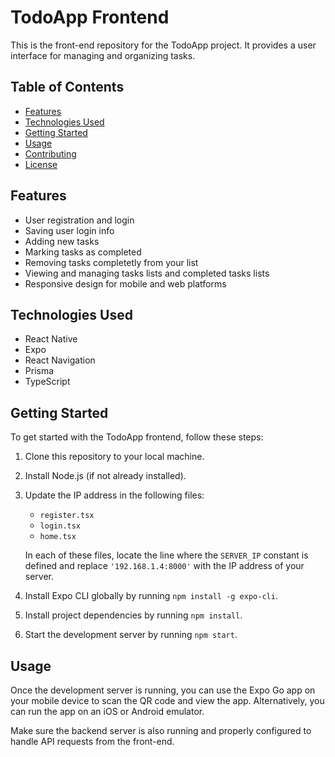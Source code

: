 # TodoApp Frontend

This is the front-end repository for the TodoApp project. It provides a user interface for managing and organizing tasks.

## Table of Contents

- [Features](#features)
- [Technologies Used](#technologies-used)
- [Getting Started](#getting-started)
- [Usage](#usage)
- [Contributing](#contributing)
- [License](#license)

## Features

- User registration and login
- Saving user login info 
- Adding new tasks
- Marking tasks as completed
- Removing tasks completetly from your list
- Viewing and managing tasks lists and completed tasks lists
- Responsive design for mobile and web platforms

## Technologies Used

- React Native
- Expo
- React Navigation
- Prisma
- TypeScript

## Getting Started

To get started with the TodoApp frontend, follow these steps:

1. Clone this repository to your local machine.
2. Install Node.js (if not already installed).
3. Update the IP address in the following files:

      - `register.tsx`
      - `login.tsx`
      - `home.tsx`

    In each of these files, locate the line where the `SERVER_IP` constant is defined and replace `'192.168.1.4:8000'` with the IP address of your server.
4. Install Expo CLI globally by running `npm install -g expo-cli`.
5. Install project dependencies by running `npm install`.
6. Start the development server by running `npm start`.

## Usage

Once the development server is running, you can use the Expo Go app on your mobile device to scan the QR code and view the app. Alternatively, you can run the app on an iOS or Android emulator.

Make sure the backend server is also running and properly configured to handle API requests from the front-end.

